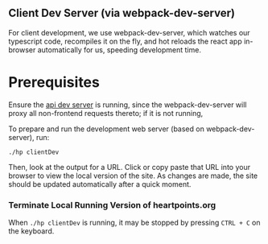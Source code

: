 Client Dev Server (via webpack-dev-server)
------------------------------------------

For client development, we use webpack-dev-server, which watches our typescript code, recompiles it on the fly,
and hot reloads the react app in-browser automatically for us, speeding development time.

# Prerequisites

Ensure the [api dev server](./serverDev) is running, since the webpack-dev-server will proxy all non-frontend requests
thereto; if it is not running, 

To prepare and run the development web server (based on webpack-dev-server), run:

    ./hp clientDev

Then, look at the output for a URL. Click or copy paste that URL into your browser to view the local version of the site. As
changes are made, the site should be updated automatically after a quick moment.

### Terminate Local Running Version of heartpoints.org

When `./hp clientDev` is running, it may be stopped by pressing `CTRL + C` on the keyboard.